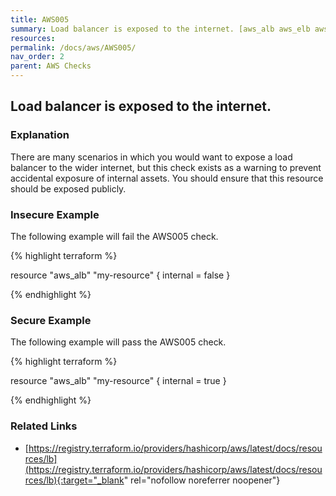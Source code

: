 ```yaml
---
title: AWS005
summary: Load balancer is exposed to the internet. [aws_alb aws_elb aws_lb] 
resources: 
permalink: /docs/aws/AWS005/
nav_order: 2
parent: AWS Checks
---
```


## Load balancer is exposed to the internet.

### Explanation


There are many scenarios in which you would want to expose a load balancer to the wider internet, but this check exists as a warning to prevent accidental exposure of internal assets. You should ensure that this resource should be exposed publicly.



### Insecure Example

The following example will fail the AWS005 check.

{% highlight terraform %}

resource "aws_alb" "my-resource" {
	internal = false
}

{% endhighlight %}



### Secure Example

The following example will pass the AWS005 check.

{% highlight terraform %}

resource "aws_alb" "my-resource" {
	internal = true
}

{% endhighlight %}


### Related Links


- [https://registry.terraform.io/providers/hashicorp/aws/latest/docs/resources/lb](https://registry.terraform.io/providers/hashicorp/aws/latest/docs/resources/lb){:target="_blank" rel="nofollow noreferrer noopener"}

